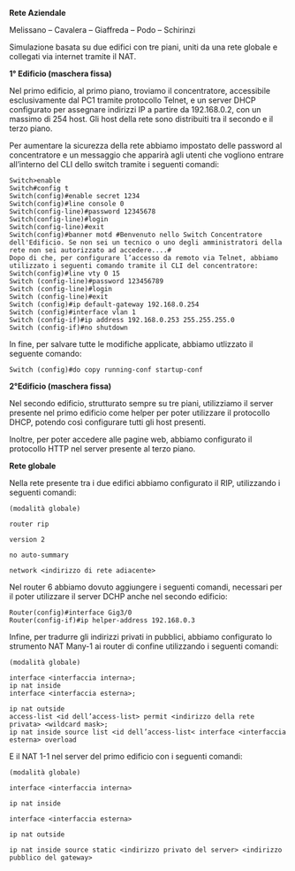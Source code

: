 **Rete Aziendale**

Melissano – Cavalera – Giaffreda – Podo – Schirinzi

Simulazione basata su due edifici con tre piani, uniti da una rete globale e collegati via internet tramite il NAT.

**1° Edificio (maschera fissa)**

Nel primo edificio, al primo piano, troviamo il concentratore, accessibile esclusivamente dal PC1 tramite protocollo Telnet, e un server DHCP configurato per assegnare indirizzi IP a partire da 192.168.0.2, con un massimo di 254 host. Gli host della rete sono distribuiti tra il secondo e il terzo piano.

Per aumentare la sicurezza della rete abbiamo impostato delle password al concentratore e un messaggio che apparirà agli utenti che vogliono entrare all’interno del CLI dello switch tramite i seguenti comandi:
````
Switch>enable
Switch#config t
Switch(config)#enable secret 1234
Switch(config)#line console 0
Switch(config-line)#password 12345678
Switch(config-line)#login
Switch(config-line)#exit
Switch(config)#banner motd #Benvenuto nello Switch Concentratore dell'Edificio. Se non sei un tecnico o uno degli amministratori della rete non sei autorizzato ad accedere....#
Dopo di che, per configurare l’accesso da remoto via Telnet, abbiamo utilizzato i seguenti comando tramite il CLI del concentratore:
Switch(config)#line vty 0 15
Switch (config-line)#password 123456789
Switch (config-line)#login
Switch (config-line)#exit
Switch (config)#ip default-gateway 192.168.0.254
Switch (config)#interface vlan 1
Switch (config-if)#ip address 192.168.0.253 255.255.255.0
Switch (config-if)#no shutdown
````
In fine, per salvare tutte le modifiche applicate, abbiamo utlizzato il seguente comando:

````
Switch (config)#do copy running-conf startup-conf
````
**2°Edificio (maschera fissa)**

Nel secondo edificio, strutturato sempre su tre piani, utilizziamo il server presente nel primo edificio come helper per poter utilizzare il protocollo DHCP, potendo così configurare tutti gli host presenti.

Inoltre, per poter accedere alle pagine web, abbiamo configurato il protocollo HTTP nel server presente al terzo piano.

**Rete globale**

Nella rete presente tra i due edifici abbiamo configurato il RIP, utilizzando i seguenti comandi:
````
(modalità globale)

router rip

version 2

no auto-summary

network <indirizzo di rete adiacente>
````
Nel router 6 abbiamo dovuto aggiungere i seguenti comandi, necessari per il poter utilizzare il server DCHP anche nel secondo edificio:
````
Router(config)#interface Gig3/0
Router(config-if)#ip helper-address 192.168.0.3
````
Infine, per tradurre gli indirizzi privati in pubblici, abbiamo configurato lo strumento NAT Many-1 ai router di confine utilizzando i seguenti comandi:
````
(modalità globale)

interface <interfaccia interna>;
ip nat inside
interface <interfaccia esterna>;

ip nat outside  
access-list <id dell’access-list> permit <indirizzo della rete privata> <wildcard mask>;  
ip nat inside source list <id dell’access-list< interface <interfaccia esterna> overload
````
E il NAT 1-1 nel server del primo edificio con i seguenti comandi:
````
(modalità globale)

interface <interfaccia interna>

ip nat inside

interface <interfaccia esterna>

ip nat outside

ip nat inside source static <indirizzo privato del server> <indirizzo pubblico del gateway>
````
